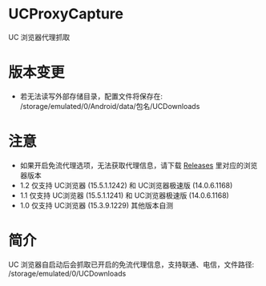 # UCProxyCapture
UC 浏览器代理抓取

# 版本变更
- 若无法读写外部存储目录，配置文件将保存在: /storage/emulated/0/Android/data/包名/UCDownloads

# 注意
- 如果开启免流代理选项，无法获取代理信息，请下载 [Releases](https://github.com/unexpecteds/UCProxyCapture/releases) 里对应的浏览器版本
- 1.2 仅支持 UC浏览器 (15.5.1.1242) 和 UC浏览器极速版 (14.0.6.1168)
- 1.1 仅支持 UC浏览器 (15.5.1.1241) 和 UC浏览器极速版 (14.0.6.1168)
- 1.0 仅支持 UC浏览器 (15.3.9.1229) 其他版本自测

# 简介
UC 浏览器自启动后会抓取已开启的免流代理信息，支持联通、电信，文件路径: /storage/emulated/0/UCDownloads
